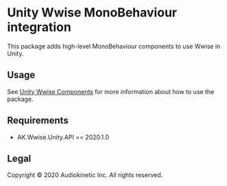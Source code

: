 ﻿# Unity Wwise MonoBehaviour integration

This package adds high-level MonoBehaviour components to use Wwise in Unity.

## Usage

See [Unity Wwise Components](https://www.audiokinetic.com/library/edge/?source=Unity&id=pg__wwise_components.html) for more information about how to use the package.

## Requirements

* AK.Wwise.Unity.API == 2020.1.0

## Legal

Copyright © 2020 Audiokinetic Inc. All rights reserved.
